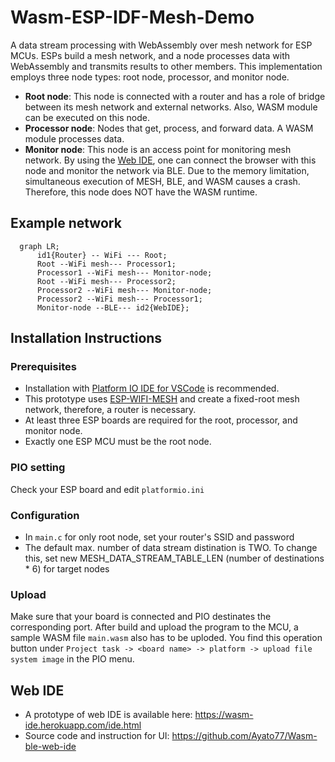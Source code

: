 # Wasm-ESP-IDF-Mesh-Demo
A data stream processing with WebAssembly over mesh network for ESP MCUs. ESPs build a mesh network, and a node processes data with WebAssembly and transmits results to other members. This implementation employs three node types: root node, processor, and monitor node.
- **Root node**: This node is connected with a router and has a role of bridge between its mesh network and external networks. Also, WASM module can be executed on this node.
- **Processor node**: Nodes that get, process, and forward data. A WASM module processes data.
- **Monitor node**: This node is an access point for monitoring mesh network. By using the [Web IDE](https://wasm-ide.herokuapp.com/ide.html), one can connect the browser with this node and monitor the network via BLE. Due to the memory limitation, simultaneous execution of MESH, BLE, and WASM causes a crash. Therefore, this node does NOT have the WASM runtime.
## Example network
```mermaid
  graph LR;
      id1{Router} -- WiFi --- Root;
      Root --WiFi mesh--- Processor1;
      Processor1 --WiFi mesh--- Monitor-node;
      Root --WiFi mesh--- Processor2;
      Processor2 --WiFi mesh--- Monitor-node;
      Processor2 --WiFi mesh--- Processor1;
      Monitor-node --BLE--- id2{WebIDE};
```
## Installation Instructions
### Prerequisites
- Installation with [Platform IO IDE for VSCode](https://docs.platformio.org/en/stable/integration/ide/vscode.html) is recommended. 
- This prototype uses [ESP-WIFI-MESH](https://docs.espressif.com/projects/esp-idf/en/stable/esp32/api-guides/esp-wifi-mesh.html) and create a fixed-root mesh network, therefore, a router is necessary. 
- At least three ESP boards are required for the root, processor, and monitor node.
- Exactly one ESP MCU must be the root node.

### PIO setting
Check your ESP board and edit `platformio.ini`

### Configuration
- In `main.c` for only root node, set your router's SSID and password
- The default max. number of data stream distination is TWO. To change this, set new MESH_DATA_STREAM_TABLE_LEN (number of destinations * 6) for target nodes

### Upload
Make sure that your board is connected and PIO destinates the corresponding port. After build and upload the program to the MCU, a sample WASM file `main.wasm` also has to be uploded. You find this operation button under `Project task -> <board name> -> platform -> upload file system image` in the PIO menu.

## Web IDE
- A prototype of web IDE is available here: https://wasm-ide.herokuapp.com/ide.html
- Source code and instruction for UI: https://github.com/Ayato77/Wasm-ble-web-ide
